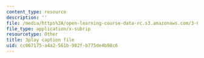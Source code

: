 ```yaml
---
content_type: resource
description: ''
file: /media/https%3A/open-learning-course-data-rc.s3.amazonaws.com/3-091sc-introduction-to-solid-state-chemistry-fall-2010/cc067175a4a2561b982fb775de4b98c6_rR8ZtI8m0Mo.vtt
file_type: application/x-subrip
resourcetype: Other
title: 3play caption file
uid: cc067175-a4a2-561b-982f-b775de4b98c6
---
```

